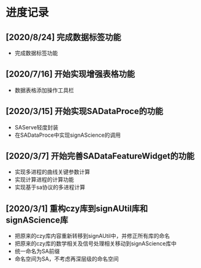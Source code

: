 # 进度记录

## [2020/8/24] 完成数据标签功能
- 完成数据标签功能

## [2020/7/16] 开始实现增强表格功能
- 数据表格添加操作工具栏

## [2020/3/15] 开始实现SADataProce的功能
- SAServe轻度封装
- 在SADataProce中实现signAScience的调用

## [2020/3/7] 开始完善SADataFeatureWidget的功能
- 实现多进程的曲线关键参数计算
- 实现计算进程的计算功能
- 实现基于sa协议的多进程计算

## [2020/3/1] 重构czy库到signAUtil库和signAScience库
- 把原来的czy库内容重新转移到signAUtil中，并修正所有库的命名
- 把原来的czy库的数学相关及信号处理相关移动到signAScience库中
- 统一命名为SA前缀
- 命名空间为SA，不考虑再深层级的命名空间
